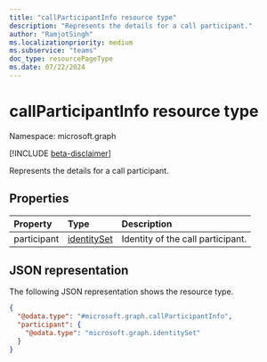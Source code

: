 ```yaml
---
title: "callParticipantInfo resource type"
description: "Represents the details for a call participant."
author: "RamjotSingh"
ms.localizationpriority: medium
ms.subservice: "teams"
doc_type: resourcePageType
ms.date: 07/22/2024
---
```


# callParticipantInfo resource type

Namespace: microsoft.graph

[!INCLUDE [beta-disclaimer](../../includes/beta-disclaimer.md)]

Represents the details for a call participant.

## Properties
|Property|Type|Description|
|:---|:---|:---|
|participant|[identitySet](../resources/identityset.md)|Identity of the call participant.|

## JSON representation
The following JSON representation shows the resource type.
<!-- {
  "blockType": "resource",
  "@odata.type": "microsoft.graph.callParticipantInfo"
}
-->
``` json
{
  "@odata.type": "#microsoft.graph.callParticipantInfo",
  "participant": {
    "@odata.type": "microsoft.graph.identitySet"
  }
}
```

